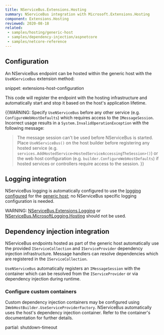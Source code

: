 ```yaml
---
title: NServiceBus.Extensions.Hosting
summary: NServiceBus integration with Microsoft.Extensions.Hosting
component: Extensions.Hosting
reviewed: 2020-08-18
related:
 - samples/hosting/generic-host
 - samples/dependency-injection/aspnetcore
 - samples/netcore-reference
---
```


## Configuration

An NServiceBus endpoint can be hosted within the generic host with the `UseNServiceBus` extension method:

snippet: extensions-host-configuration

This code will register the endpoint with the hosting infrastructure and automatically start and stop it based on the host's application lifetime.

{{WARNING:
Specify `UseNServiceBus` before any other service (e.g. `ConfigureWebHostDefaults`) which requires access to the `IMessageSession`. Incorrect usage results in a `System.InvalidOperationException` with the following message:
> The message session can't be used before NServiceBus is started. Place `UseNServiceBus()` on the host builder before registering any hosted service (e.g. `services.AddHostedService<HostedServiceAccessingTheSession>()`) or the web host configuration (e.g. `builder.ConfigureWebHostDefaults`) if hosted services or controllers require access to the session.
}}

## Logging integration

NServiceBus logging is automatically configured to use the [logging configured](https://docs.microsoft.com/en-us/aspnet/core/fundamentals/logging) for the [generic host](https://docs.microsoft.com/en-us/aspnet/core/fundamentals/host/generic-host); no NServiceBus specific logging configuration is needed.

WARNING: [NServiceBus.Extensions.Logging](/nservicebus/logging/extensions-logging.md) or [NServiceBus.MicrosoftLogging.Hosting](https://www.nuget.org/packages/NServiceBus.MicrosoftLogging.Hosting) should not be used.

## Dependency injection integration

NServiceBus endpoints hosted as part of the generic host automatically use the provided `IServiceCollection` and `IServiceProvider` dependency injection infrastructure. Message handlers can resolve dependencies which are registered in the `IServiceCollection`.

`UseNServiceBus` automatically registers an `IMessageSession` with the container which can be resolved from the `IServiceProvider` or via dependency injection during runtime.

### Configure custom containers

Custom dependency injection containers may be configured using `IWebHostBuilder.UseServiceProviderFactory`. NServiceBus automatically uses the host's dependency injection container. Refer to the container's documentation for further details.

partial: shutdown-timeout
